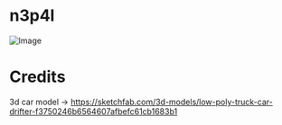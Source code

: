 # n3p4l
![Image]("./images/n3p4l-init.png")

# Credits
3d car model -> https://sketchfab.com/3d-models/low-poly-truck-car-drifter-f3750246b6564607afbefc61cb1683b1